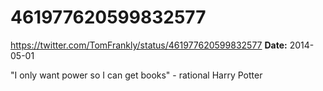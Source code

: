 # 461977620599832577
https://twitter.com/TomFrankly/status/461977620599832577
**Date:** 2014-05-01

"I only want power so I can get books" - rational Harry Potter

